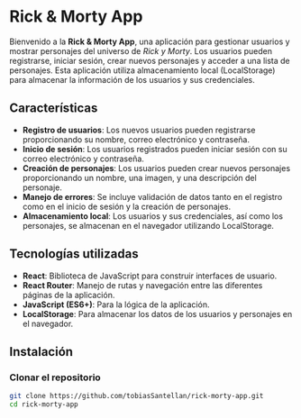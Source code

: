 # Rick & Morty App

Bienvenido a la **Rick & Morty App**, una aplicación para gestionar usuarios y mostrar personajes del universo de *Rick y Morty*. Los usuarios pueden registrarse, iniciar sesión, crear nuevos personajes y acceder a una lista de personajes. Esta aplicación utiliza almacenamiento local (LocalStorage) para almacenar la información de los usuarios y sus credenciales.

## Características

- **Registro de usuarios**: Los nuevos usuarios pueden registrarse proporcionando su nombre, correo electrónico y contraseña.
- **Inicio de sesión**: Los usuarios registrados pueden iniciar sesión con su correo electrónico y contraseña.
- **Creación de personajes**: Los usuarios pueden crear nuevos personajes proporcionando un nombre, una imagen, y una descripción del personaje.
- **Manejo de errores**: Se incluye validación de datos tanto en el registro como en el inicio de sesión y la creación de personajes.
- **Almacenamiento local**: Los usuarios y sus credenciales, así como los personajes, se almacenan en el navegador utilizando LocalStorage.

## Tecnologías utilizadas

- **React**: Biblioteca de JavaScript para construir interfaces de usuario.
- **React Router**: Manejo de rutas y navegación entre las diferentes páginas de la aplicación.
- **JavaScript (ES6+)**: Para la lógica de la aplicación.
- **LocalStorage**: Para almacenar los datos de los usuarios y personajes en el navegador.

## Instalación

### Clonar el repositorio

```bash
git clone https://github.com/tobiasSantellan/rick-morty-app.git
cd rick-morty-app
